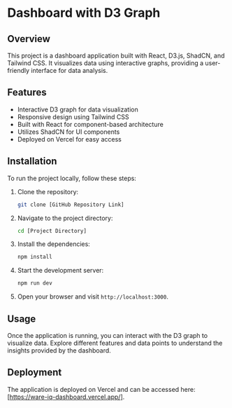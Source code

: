 # Dashboard with D3 Graph

## Overview

This project is a dashboard application built with React, D3.js, ShadCN, and Tailwind CSS. It visualizes data using interactive graphs, providing a user-friendly interface for data analysis.

## Features

- Interactive D3 graph for data visualization
- Responsive design using Tailwind CSS
- Built with React for component-based architecture
- Utilizes ShadCN for UI components
- Deployed on Vercel for easy access

## Installation

To run the project locally, follow these steps:

1. Clone the repository:
   ```bash
   git clone [GitHub Repository Link]
   ```

2. Navigate to the project directory:
   ```bash
   cd [Project Directory]
   ```

3. Install the dependencies:
   ```bash
   npm install
   ```

4. Start the development server:
   ```bash
   npm run dev
   ```

5. Open your browser and visit `http://localhost:3000`.

## Usage

Once the application is running, you can interact with the D3 graph to visualize data. Explore different features and data points to understand the insights provided by the dashboard.

## Deployment

The application is deployed on Vercel and can be accessed here: [https://ware-iq-dashboard.vercel.app/].
